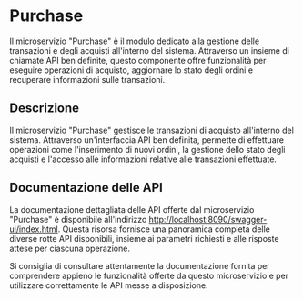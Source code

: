 # Purchase

Il microservizio "Purchase" è il modulo dedicato alla gestione delle transazioni e degli acquisti all'interno del sistema. Attraverso un insieme di chiamate API ben definite, questo componente offre funzionalità per eseguire operazioni di acquisto, aggiornare lo stato degli ordini e recuperare informazioni sulle transazioni.

## Descrizione

Il microservizio "Purchase" gestisce le transazioni di acquisto all'interno del sistema. Attraverso un'interfaccia API ben definita, permette di effettuare operazioni come l'inserimento di nuovi ordini, la gestione dello stato degli acquisti e l'accesso alle informazioni relative alle transazioni effettuate.

## Documentazione delle API

La documentazione dettagliata delle API offerte dal microservizio "Purchase" è disponibile all'indirizzo [http://localhost:8090/swagger-ui/index.html](http://localhost:8090/swagger-ui/index.html). Questa risorsa fornisce una panoramica completa delle diverse rotte API disponibili, insieme ai parametri richiesti e alle risposte attese per ciascuna operazione.

Si consiglia di consultare attentamente la documentazione fornita per comprendere appieno le funzionalità offerte da questo microservizio e per utilizzare correttamente le API messe a disposizione.
